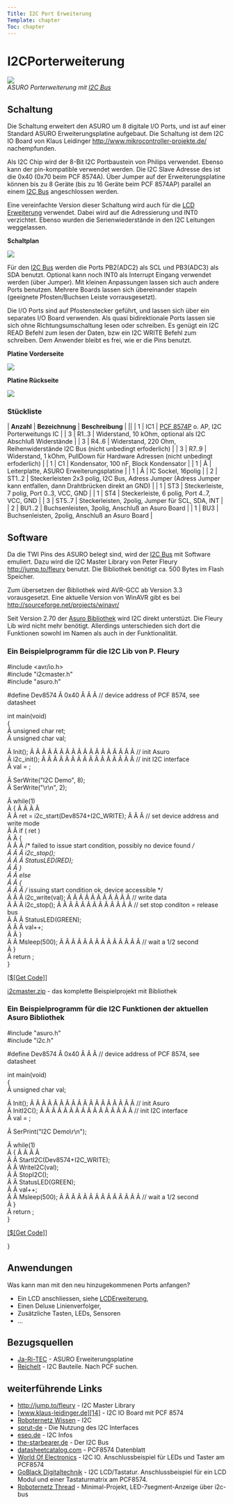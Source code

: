 ```yaml
---
Title: I2C Port Erweiterung
Template: chapter
Toc: chapter
---
```


# I2CPorterweiterung

![][1]  
*ASURO Porterweiterung mit [I2C Bus][2]*



## Schaltung

Die Schaltung erweitert den ASURO um 8 digitale I/O Ports, und ist auf einer Standard ASURO Erweiterungsplatine aufgebaut. Die Schaltung ist dem I2C IO Board von Klaus Leidinger <http://www.mikrocontroller-projekte.de/> nachempfunden. 

Als I2C Chip wird der 8-Bit I2C Portbaustein von Philips verwendet. Ebenso kann der pin-kompatible verwendet werden. Die I2C Slave Adresse des ist die 0x40 (0x70 beim PCF 8574A). Über Jumper auf der Erweiterungsplatine können bis zu 8 Geräte (bis zu 16 Geräte beim PCF 8574AP) parallel an einem [I2C Bus][2] angeschlossen werden. 

Eine vereinfachte Version dieser Schaltung wird auch für die [LCD Erweiterung][3] verwendet. Dabei wird auf die Adressierung und INT0 verzichtet. Ebenso wurden die Serienwiederstände in den I2C Leitungen weggelassen. 

**Schaltplan** 



![][4]

Für den [I2C Bus][2] werden die Ports PB2(ADC2) als SCL und PB3(ADC3) als SDA benutzt. Optional kann noch INT0 als Interrupt Eingang verwendet werden (über Jumper). Mit kleinen Anpassungen lassen sich auch andere Ports benutzen. Mehrere Boards lassen sich übereinander stapeln (geeignete Pfosten/Buchsen Leiste vorrausgesetzt). 

Die I/O Ports sind auf Pfostenstecker geführt, und lassen sich über ein separates I/O Board verwenden. Als quasi bidirektionale Ports lassen sie sich ohne Richtungsumschaltung lesen oder schreiben. Es genügt ein I2C READ Befehl zum lesen der Daten, bzw ein I2C WRITE Befehl zum schreiben. Dem Anwender bleibt es frei, wie er die Pins benutzt. 

**Platine Vorderseite** 



![][5]

**Platine Rückseite** 



![][6]



### Stückliste

| **Anzahl** | **Bezeichnung** | **Beschreibung**                                                                                                 |
||
| 1          | IC1             | [PCF 8574P][7] o. AP, I2C Porterweitungs IC                                                                      |
| 3          | R1..3           | Widerstand, 10 kOhm, optional als I2C Abschluß Widerstände                                                          |
| 3          | R4..6           | Widerstand, 220 Ohm, Reihenwiderstände I2C Bus (nicht unbedingt erfoderlich)                                       |
| 3          | R7..9           | Widerstand, 1 kOhm, PullDown für Hardware Adressen (nicht unbedingt erfoderlich)                                 |
| 1          | C1              | Kondensator, 100 nF, Block Kondensator                                                                           |
| 1          | Â                | Leiterplatte, ASURO Erweiterungsplatine                                                                          |
| 1          | Â                | IC Sockel, 16polig                                                                                               |
| 2          | ST1..2          | Steckerleisten 2x3 polig, I2C Bus, Adress Jumper (Adress Jumper kann entfallen, dann Drahtbrücken direkt an GND) |
| 1          | ST3             | Steckerleiste, 7 polig, Port 0..3, VCC, GND                                                                      |
| 1          | ST4             | Steckerleiste, 6 polig, Port 4..7, VCC, GND                                                                      |
| 3          | ST5..7          | Steckerleisten, 2polig, Jumper für SCL, SDA, INT                                                                 |
| 2          | BU1..2          | Buchsenleisten, 3polig, Anschluß an Asuro Board                                                                   |
| 1          | BU3             | Buchsenleisten, 2polig, Anschluß an Asuro Board                                                                   |



## Software

Da die TWI Pins des ASURO belegt sind, wird der [I2C Bus][2] mit Software emuliert. Dazu wird die I2C Master Library von Peter Fleury <http://jump.to/fleury> benutzt. Die Bibliothek benötigt ca. 500 Bytes im Flash Speicher. 

Zum übersetzen der Bibliothek wird AVR-GCC ab Version 3.3 vorausgesetzt. Eine aktuelle Version von WinAVR gibt es bei <http://sourceforge.net/projects/winavr/> 

Seit Version 2.70 der [Asuro Bibliothek][8] wird I2C direkt unterstüzt. Die Fleury Lib wird nicht mehr benötigt. Allerdings unterschieden sich dort die Funktionen sowohl im Namen als auch in der Funktionalität. 



### Ein Beispielprogramm für die I2C Lib von P. Fleury 

#include <avr/io.h>  
#include "i2cmaster.h"  
#include "asuro.h"  
  
  
#define Dev8574 Â  0x40 Â  Â  Â // device address of PCF 8574, see datasheet  
  
  
int main(void)  
{  
Â  unsigned char ret;  
Â  unsigned char val;  
  
Â  Init(); Â  Â  Â  Â  Â  Â  Â  Â  Â  Â  Â  Â  Â  Â  Â  Â  Â  Â // init Asuro  
Â  i2c_init(); Â  Â  Â  Â  Â  Â  Â  Â  Â  Â  Â  Â  Â  Â  Â  Â // init I2C interface  
Â  val = ;  
  
Â  SerWrite("I2C Demo", 8);  
Â  SerWrite("\r\n", 2);  
  
Â  while(1)  
Â  { Â  Â  Â  Â    
Â  Â  ret = i2c_start(Dev8574+I2C_WRITE); Â  Â  Â  // set device address and write mode  
Â  Â  if ( ret )   
Â  Â  {  
Â  Â  Â  /* failed to issue start condition, possibly no device found */  
Â  Â  Â  i2c_stop();  
Â  Â  Â  StatusLED(RED);  
Â  Â  }  
Â  Â  else   
Â  Â  {  
Â  Â  Â  /* issuing start condition ok, device accessible */  
Â  Â  Â  i2c_write(val); Â  Â  Â  Â  Â  Â  Â  Â  Â  Â  Â  // write data  
Â  Â  Â  i2c_stop(); Â  Â  Â  Â  Â  Â  Â  Â  Â  Â  Â  Â  Â  // set stop conditon = release bus  
Â  Â  Â  StatusLED(GREEN);  
Â  Â  Â  val++;  
Â  Â  }  
Â  Â  Msleep(500); Â  Â  Â  Â  Â  Â  Â  Â  Â  Â  Â  Â  Â  Â // wait a 1/2 second  
Â  }  
Â  return ;  
}

[[$[Get Code]]][9]

[i2cmaster.zip][10] - das komplette Beispielprojekt mit Bibliothek 



### Ein Beispielprogramm für die I2C Funktionen der aktuellen Asuro Bibliothek

#include "asuro.h"  
#include "i2c.h"  
  
  
#define Dev8574 Â  0x40 Â  Â  Â // device address of PCF 8574, see datasheet  
  
  
int main(void)  
{  
Â  unsigned char val;  
  
Â  Init(); Â  Â  Â  Â  Â  Â  Â  Â  Â  Â  Â  Â  Â  Â  Â  Â  Â  Â // init Asuro  
Â  InitI2C(); Â  Â  Â  Â  Â  Â  Â  Â  Â  Â  Â  Â  Â  Â  Â  Â  // init I2C interface  
Â  val = ;  
  
Â  SerPrint("I2C Demo\r\n");  
  
Â  while(1)  
Â  { Â  Â  Â  Â    
Â  Â  StartI2C(Dev8574+I2C_WRITE);  
Â  Â  WriteI2C(val);  
Â  Â  StopI2C();  
Â  Â  StatusLED(GREEN);  
Â  Â  val++;  
Â  Â  Msleep(500); Â  Â  Â  Â  Â  Â  Â  Â  Â  Â  Â  Â  Â  Â // wait a 1/2 second  
Â  }  
Â  return ;  
}

[[$[Get Code]]][11]

} 



## Anwendungen

Was kann man mit den neu hinzugekommenen Ports anfangen? 



*   Ein LCD anschliessen, siehe [LCDErweiterung][3], 
*   Einen Deluxe Linienverfolger, 
*   Zusätzliche Tasten, LEDs, Sensoren 
*   ... 



## Bezugsquellen

*   [Ja-Ri-TEC][12] - ASURO Erweiterungsplatine 
*   [Reichelt][13] - I2C Bauteile. Nach PCF suchen. 



## weiterführende Links

*   <http://jump.to/fleury> - I2C Master Library 
*   [www.klaus-leidinger.de][14] - I2C IO Board mit PCF 8574 
*   [Roboternetz Wissen][15] - I2C 
*   [sprut-de][16] - Die Nutzung des I2C Interfaces 
*   [eseo.de][17] - I2C Infos 
*   [the-starbearer.de][18] - Der I2C Bus 
*   [datasheetcatalog.com][19] - PCF8574 Datenblatt 
*   [World Of Electronics][20] - I2C IO. Anschlussbeispiel für LEDs und Taster am PCF8574 
*   [GoBlack Digitaltechnik][21] - I2C LCD/Tastatur. Anschlussbeispiel für ein LCD Modul und einer Tastaturmatrix am PCF8574. 
*   [Roboternetz Thread][22] - Minimal-Projekt, LED-7segment-Anzeige über i2c-bus

 [1]: http://www.asurowiki.de/pmwiki/uploads/Main/i2c_ext.gif
 [2]: http://www.asurowiki.de/pmwiki/pmwiki.php/Main/I2CBus
 [3]: http://www.asurowiki.de/pmwiki/pmwiki.php/Main/LCDErweiterung
 [4]: http://www.asurowiki.de/pmwiki/uploads/Main/asuro_i2c_expansion.png
 [5]: http://www.asurowiki.de/pmwiki/uploads/Main/i2c_ext_front.jpg
 [6]: http://www.asurowiki.de/pmwiki/uploads/Main/i2c_ext_back.jpg
 [7]: http://www.asurowiki.de/pmwiki/pmwiki.php/Main/PCF8574
 [8]: http://www.asurowiki.de/pmwiki/pmwiki.php/Main/Bibliothek
 [9]: http://www.asurowiki.de/pmwiki/pmwiki.php/Main/I2CPorterweiterung?action=sourceblock&num=1
 [10]: http://www.asurowiki.de/pmwiki/uploads/Main/i2cmaster.zip
 [11]: http://www.asurowiki.de/pmwiki/pmwiki.php/Main/I2CPorterweiterung?action=sourceblock&num=2
 [12]: http://www.ja-ri-tec.com/
 [13]: http://www.reichelt.de
 [14]: http://www.klaus-leidinger.de/mp/Mikrocontroller/I2C-Boards/I2C-IOBoard.html
 [15]: http://www.roboternetz.de/wissen/index.php/I2C
 [16]: http://www.sprut.de/electronic/pic/grund/i2c.htm
 [17]: http://www.eseo.de/i2c.htm
 [18]: http://www.the-starbearer.de/Roboterelektronik/i%B2c/I2C_Index.htm
 [19]: http://www.datasheetcatalog.com/datasheets_pdf/P/C/F/8/PCF8574.shtml
 [20]: http://www.woe.onlinehome.de/projekte.htm#i2cio
 [21]: http://www.goblack.de/desy/digitalt/l_modelle/i2c-lcd-tast/
 [22]: http://www.roboternetz.de/phpBB2/viewtopic.php?t=27395
